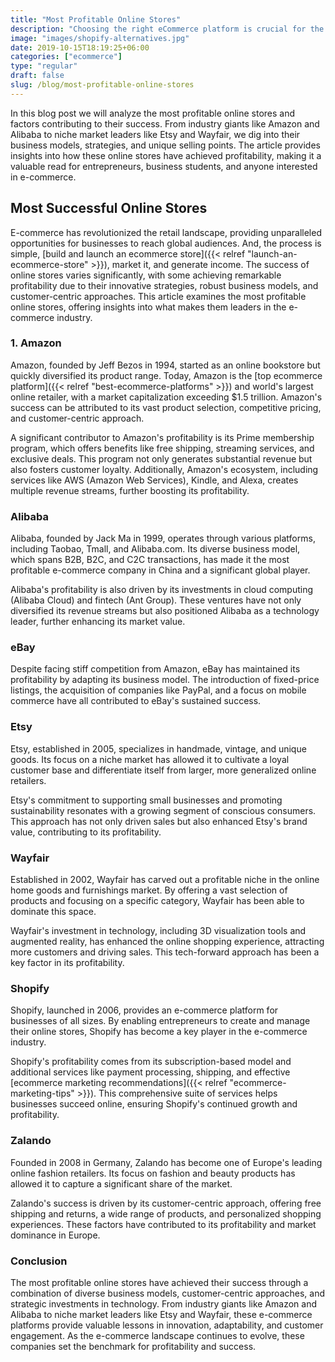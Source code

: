 ```yaml
---
title: "Most Profitable Online Stores"
description: "Choosing the right eCommerce platform is crucial for the success of your online business. Find Shopify alternatives."
image: "images/shopify-alternatives.jpg"
date: 2019-10-15T18:19:25+06:00
categories: ["ecommerce"]
type: "regular"
draft: false
slug: /blog/most-profitable-online-stores
---
```


In this blog post we will analyze the most profitable online stores and factors contributing to their success. From industry giants like Amazon and Alibaba to niche market leaders like Etsy and Wayfair, we dig into their business models, strategies, and unique selling points. The article provides insights into how these online stores have achieved profitability, making it a valuable read for entrepreneurs, business students, and anyone interested in e-commerce.

## Most Successful Online Stores

E-commerce has revolutionized the retail landscape, providing unparalleled opportunities for businesses to reach global audiences. And, the process is simple, [build and launch an ecommerce store]({{< relref "launch-an-ecommerce-store" >}}), market it, and generate income. The success of online stores varies significantly, with some achieving remarkable profitability due to their innovative strategies, robust business models, and customer-centric approaches. This article examines the most profitable online stores, offering insights into what makes them leaders in the e-commerce industry.

### 1. Amazon

Amazon, founded by Jeff Bezos in 1994, started as an online bookstore but quickly diversified its product range. Today, Amazon is the [top ecommerce platform]({{< relref "best-ecommerce-platforms" >}}) and world's largest online retailer, with a market capitalization exceeding $1.5 trillion. Amazon's success can be attributed to its vast product selection, competitive pricing, and customer-centric approach.

A significant contributor to Amazon's profitability is its Prime membership program, which offers benefits like free shipping, streaming services, and exclusive deals. This program not only generates substantial revenue but also fosters customer loyalty. Additionally, Amazon's ecosystem, including services like AWS (Amazon Web Services), Kindle, and Alexa, creates multiple revenue streams, further boosting its profitability.

### Alibaba

Alibaba, founded by Jack Ma in 1999, operates through various platforms, including Taobao, Tmall, and Alibaba.com. Its diverse business model, which spans B2B, B2C, and C2C transactions, has made it the most profitable e-commerce company in China and a significant global player.

Alibaba's profitability is also driven by its investments in cloud computing (Alibaba Cloud) and fintech (Ant Group). These ventures have not only diversified its revenue streams but also positioned Alibaba as a technology leader, further enhancing its market value.

### eBay

Despite facing stiff competition from Amazon, eBay has maintained its profitability by adapting its business model. The introduction of fixed-price listings, the acquisition of companies like PayPal, and a focus on mobile commerce have all contributed to eBay's sustained success.

### Etsy

Etsy, established in 2005, specializes in handmade, vintage, and unique goods. Its focus on a niche market has allowed it to cultivate a loyal customer base and differentiate itself from larger, more generalized online retailers.

Etsy's commitment to supporting small businesses and promoting sustainability resonates with a growing segment of conscious consumers. This approach has not only driven sales but also enhanced Etsy's brand value, contributing to its profitability.

### Wayfair

Established in 2002, Wayfair has carved out a profitable niche in the online home goods and furnishings market. By offering a vast selection of products and focusing on a specific category, Wayfair has been able to dominate this space.

Wayfair's investment in technology, including 3D visualization tools and augmented reality, has enhanced the online shopping experience, attracting more customers and driving sales. This tech-forward approach has been a key factor in its profitability.

### Shopify

Shopify, launched in 2006, provides an e-commerce platform for businesses of all sizes. By enabling entrepreneurs to create and manage their online stores, Shopify has become a key player in the e-commerce industry.

Shopify's profitability comes from its subscription-based model and additional services like payment processing, shipping, and effective [ecommerce marketing recommendations]({{< relref "ecommerce-marketing-tips" >}}). This comprehensive suite of services helps businesses succeed online, ensuring Shopify's continued growth and profitability.

### Zalando

Founded in 2008 in Germany, Zalando has become one of Europe's leading online fashion retailers. Its focus on fashion and beauty products has allowed it to capture a significant share of the market.

Zalando's success is driven by its customer-centric approach, offering free shipping and returns, a wide range of products, and personalized shopping experiences. These factors have contributed to its profitability and market dominance in Europe.

### Conclusion

The most profitable online stores have achieved their success through a combination of diverse business models, customer-centric approaches, and strategic investments in technology. From industry giants like Amazon and Alibaba to niche market leaders like Etsy and Wayfair, these e-commerce platforms provide valuable lessons in innovation, adaptability, and customer engagement. As the e-commerce landscape continues to evolve, these companies set the benchmark for profitability and success.
